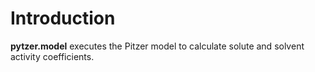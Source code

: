 # Introduction

**pytzer.model** executes the Pitzer model to calculate solute and solvent activity coefficients.
